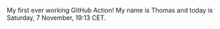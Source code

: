 My first ever working GitHub Action!
My name is Thomas and today is Saturday, 7 November, 19:13 CET. 
